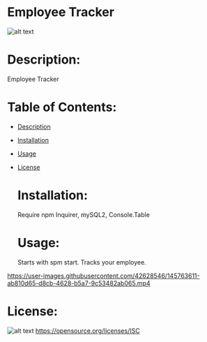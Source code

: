 # Employee Tracker


  ![alt text](https://img.shields.io/badge/license-ISC-green.svg)

  # Description:

  Employee Tracker

  # Table of Contents:
- [Description](#description)
- [Installation](#installation)
- [Usage](#usage)
- [License](#license)

  # Installation:

  Require npm Inquirer, mySQL2, Console.Table

  # Usage:

  Starts with spm start. Tracks your employee.
  
  

https://user-images.githubusercontent.com/42628546/145763611-ab810d65-d8cb-4628-b5a7-9c53482ab065.mp4



  # License: 

  ![alt text](https://img.shields.io/badge/license-ISC-green.svg)
  https://opensource.org/licenses/ISC
